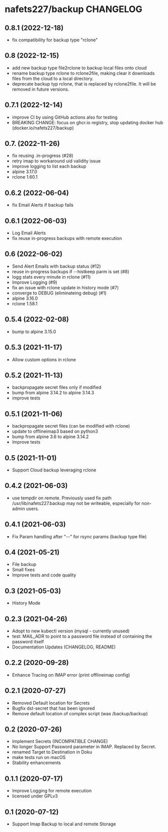 # nafets227/backup CHANGELOG

## 0.8.1 (2022-12-18)
* fix compatibility for backup type "rclone"

## 0.8 (2022-12-15)
* add new backup type file2rclone to backup local files onto cloud
* rename backup type rclone to rclone2file, making clear it
  downloads files from the cloud to a local directory.
* deprecate backup typ rclone, that is replaced by rclone2file.
  It will be removed in future versions.

## 0.7.1 (2022-12-14)
* improve CI by using GitHub actions also for testing
* BREAKING CHANGE: focus on ghcr.io registry, stop updating docker hub (docker.io/nafets227/backup)

## 0.7. (2022-11-26)
* fix reusing .in-progress (#28)
* retry imap to workaround uid validity issue
* improve logging to list each backup
* alpine 3.17.0
* rclone 1.60.1

## 0.6.2 (2022-06-04)
* fix Email Alerts if backup fails

## 0.6.1 (2022-06-03)
* Log Email Alerts
* fix reuse in-progress backups with remote execution

## 0.6 (2022-06-02)
* Send Alert Emails with backup status (#12)
* reuse in-progress backups if --histkeep parm is set (#8)
* logg stats every minute in rclone (#11)
* Improve Logging (#9)
* fix an issue with rclone update in history mode (#7)
* converge to DEBUG (eliminateing debug) (#1)
* alpine 3.16.0
* rclone 1.58.1

## 0.5.4 (2022-02-08)
* bump to alpine 3.15.0

## 0.5.3 (2021-11-17)
* Allow custom options in rclone

## 0.5.2 (2021-11-13)
* backpropagate secret files only if modified
* bump from alpine 3.14.2 to alpine 3.14.3
* improve tests

## 0.5.1 (2021-11-06)
* backpropagate secret files (can be modified with rclone)
* update to offlineimap3 based on python3
* bump from alpine 3.6 to alpine 3.14.2
* Improve tests

## 0.5 (2021-11-01)
* Support Cloud backup leveraging rclone

## 0.4.2 (2021-06-03)
* use tempdir on remote. Previously used fix path /usr/lib/nafets227.backup
  may not be writeable, especially for non-admin users.

## 0.4.1 (2021-06-03)
* Fix Param handling after "--" for rsync params (backup type file)
## 0.4 (2021-05-21)
* File backup
* Small fixes
* Improve tests and code quality

## 0.3 (2021-05-03)
* History Mode

## 0.2.3 (2021-04-26)
* Adopt to new kubectl version (mysql - currently unused)
* test: MAIL_ADR to point to a password file instead of containing the
  password itself
* Documentation Updates (CHANGELOG, README)

## 0.2.2 (2020-09-28)
* Enhance Tracing on IMAP error (print offlineimap config)

## 0.2.1 (2020-07-27)
* Removed Default location for Secrets
* Bugfix dst-secret that has been ignored
* Remove default location of complex script (was /backup/backup)

## 0.2 (2020-07-26)
* Implement Secrets (INCOMPATIBLE CHANGE)
* No longer Support Password parameter in IMAP. Replaced by Secret.
* renamed Target to Destination in Doku
* make tests run on macOS
* Stability enhancements

## 0.1.1 (2020-07-17)
* Improve Logging for remote execution
* licensed under GPLv3

## 0.1 (2020-07-12)
* Support Imap Backup to local and remote Storage

